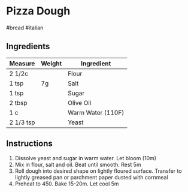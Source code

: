 # Pizza Dough

#bread #italian

## Ingredients

Measure | Weight | Ingredient
--------|--------|-----------
2 1/2c | | Flour
1 tsp | 7g | Salt
1 tsp | | Sugar
2 tbsp | | Olive Oil
1 c | | Warm Water (110F)
2 1/3 tsp | | Yeast

## Instructions

1. Dissolve yeast and sugar in warm water. Let bloom (10m)
2. Mix in flour, salt and oil. Beat until smooth. Rest 5m
3. Roll dough into desired shape on lightly floured surface. Transfer to lightly greased pan or parchment paper dusted with cornmeal
4. Preheat to 450. Bake 15-20m. Let cool 5m
